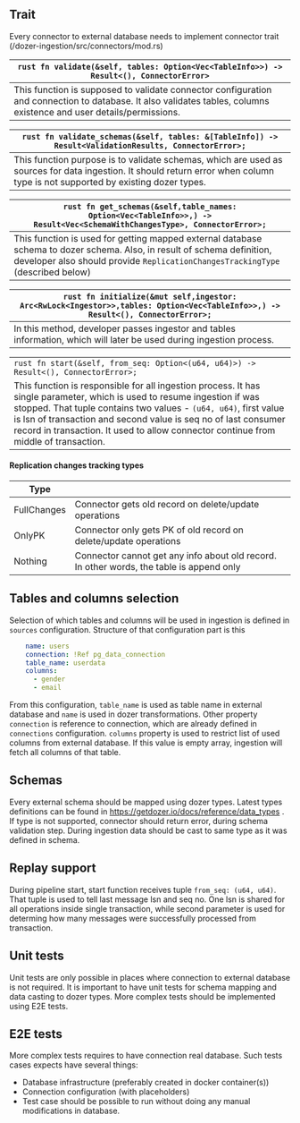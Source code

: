 ## Trait

Every connector to external database needs to implement connector trait (/dozer-ingestion/src/connectors/mod.rs)

| ```rust fn validate(&self, tables: Option<Vec<TableInfo>>) -> Result<(), ConnectorError>```                                                                         |
|---------------------------------------------------------------------------------------------------------------------------------------------------------------------|
| This function is supposed to validate connector configuration and connection to database. It also validates tables, columns existence and user details/permissions. |

| ```rust fn validate_schemas(&self, tables: &[TableInfo]) -> Result<ValidationResults, ConnectorError>;```                                                                     |
|-------------------------------------------------------------------------------------------------------------------------------------------------------------------------------|
| This function purpose is to validate schemas, which are used as sources for data ingestion. It should return error when column type is not supported by existing dozer types. |

| ```rust fn get_schemas(&self,table_names: Option<Vec<TableInfo>>,) -> Result<Vec<SchemaWithChangesType>, ConnectorError>;```                                                                              |
|-----------------------------------------------------------------------------------------------------------------------------------------------------------------------------------------------------------|
| This function is used for getting mapped external database schema to dozer schema. Also, in result of schema definition, developer also should provide `ReplicationChangesTrackingType` (described below) |

| ```rust fn initialize(&mut self,ingestor: Arc<RwLock<Ingestor>>,tables: Option<Vec<TableInfo>>,) -> Result<(), ConnectorError>;``` |
|------------------------------------------------------------------------------------------------------------------------------------|
| In this method, developer passes ingestor and tables information, which will later be used during ingestion process.               |

|                                                                                                                                                                                                                                                                                                                                                        |
|--------------------------------------------------------------------------------------------------------------------------------------------------------------------------------------------------------------------------------------------------------------------------------------------------------------------------------------------------------|
| ```rust fn start(&self, from_seq: Option<(u64, u64)>) -> Result<(), ConnectorError>;```                                                                                                                                                                                                                                                                |                                                                                             |
 | This function is responsible for all ingestion process. It has single parameter, which is used to resume ingestion if was stopped. That tuple contains two values - `(u64, u64)`, first value is lsn of transaction and second value is seq no of last consumer record in transaction. It used to allow connector continue from middle of transaction. |

#### Replication changes tracking types

| Type        |                                                                                          |
|-------------|------------------------------------------------------------------------------------------|
| FullChanges | Connector gets old record on delete/update operations                                    | 
| OnlyPK      | Connector only gets PK of old record on delete/update operations                         |
| Nothing     | Connector cannot get any info about old record. In other words, the table is append only |

## Tables and columns selection
Selection of which tables and columns will be used in ingestion is defined in `sources` configuration.
Structure of that configuration part is this
```yaml
    name: users
    connection: !Ref pg_data_connection
    table_name: userdata
    columns:
      - gender
      - email
```

From this configuration, `table_name` is used as table name in external database and `name` is used in dozer transformations.
Other property `connection` is reference to connection, which are already defined in `connections` configuration.
`columns` property is used to restrict list of used columns from external database. If this value is empty array, ingestion will fetch all columns of that table.

## Schemas
Every external schema should be mapped using dozer types. Latest types definitions can be found in https://getdozer.io/docs/reference/data_types . If type is not supported, connector should return error, during schema validation step.
During ingestion data should be cast to same type as it was defined in schema.

## Replay support 
During pipeline start, start function receives tuple `from_seq: (u64, u64)`. That tuple is used to tell last message lsn and seq no. One lsn is shared for all operations inside single transaction, while second parameter is used for determing how many messages were successfully processed from transaction.

## Unit tests
Unit tests are only possible in places where connection to external database is not required. It is important to have unit tests for schema mapping and data casting to dozer types. More complex tests should be implemented using E2E tests.

## E2E tests
More complex tests requires to have connection real database. Such tests cases expects have several things:
- Database infrastructure (preferably created in docker container(s))
- Connection configuration (with placeholders)
- Test case should be possible to run without doing any manual modifications in database.

